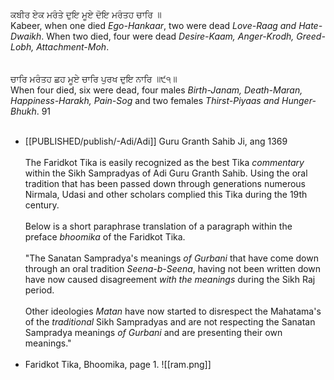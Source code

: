 ਕਬੀਰ ਏਕ ਮਰੰਤੇ ਦੁਇ ਮੂਏ ਦੋਇ ਮਰੰਤਹ ਚਾਰਿ ॥⁣  
Kabeer, when one died *Ego-Hankaar*, two were dead *Love-Raag and Hate-Dwaikh*. When two died, four were dead *Desire-Kaam, Anger-Krodh, Greed-Lobh, Attachment-Moh*.⁣  
⁣  
⁣  
ਚਾਰਿ ਮਰੰਤਹ ਛਹ ਮੂਏ ਚਾਰਿ ਪੁਰਖ ਦੁਇ ਨਾਰਿ ॥੯੧॥⁣  
When four died, six were dead, four males *Birth-Janam, Death-Maran, Happiness-Harakh, Pain-Sog* and two females *Thirst-Piyaas and Hunger-Bhukh*. 91 ⁣  
⁣  
- [[PUBLISHED/publish/-Adi/Adi]] Guru Granth Sahib Ji, ang 1369⁣  
⁣  
The Faridkot Tika is easily recognized as the best Tika *commentary* within the Sikh Sampradyas of Adi Guru Granth Sahib. Using the oral tradition that has been passed down through generations numerous Nirmala, Udasi and other scholars complied this Tika during the 19th century. ⁣  
⁣  
Below is a short paraphrase translation of a paragraph within the preface *bhoomika* of the Faridkot Tika.⁣  
⁣  
"The Sanatan Sampradya's meanings *of Gurbani* that have come down through an oral tradition *Seena-b-Seena*, having not been written down have now caused disagreement *with the meanings* during the Sikh Raj period.⁣  
⁣  
Other ideologies *Matan* have now started to disrespect the Mahatama's of the *traditional* Sikh Sampradyas and are not respecting the Sanatan Sampradya meanings *of Gurbani* and are presenting their own meanings."⁣  
⁣  
- Faridkot Tika, Bhoomika, page 1.
![[ram.png]]